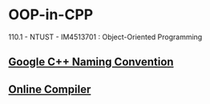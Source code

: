 # OOP-in-CPP
110.1 - NTUST - IM4513701 : Object-Oriented Programming

## [Google C++ Naming Convention](https://google.github.io/styleguide/cppguide.html)

## [Online Compiler](https://www.onlinegdb.com/)
